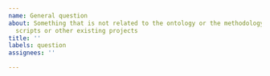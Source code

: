 ```yaml
---
name: General question
about: Something that is not related to the ontology or the methodology e.g. deployment
  scripts or other existing projects
title: ''
labels: question
assignees: ''

---
```



